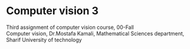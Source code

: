 # Computer vision 3
Third assignment of computer vision course, 00-Fall </br>
Computer vision, Dr.Mostafa Kamali, Mathematical Sciences department, Sharif University of technology
